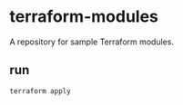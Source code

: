 # terraform-modules
A repository for sample Terraform modules.

## run

```bash
terraform apply
```
